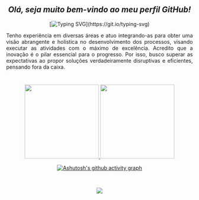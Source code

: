 <span align="center">

## *Olá, seja muito bem-vindo ao meu perfil GitHub!*
[![Typing SVG](https://readme-typing-svg.herokuapp.com/?color=b1633f&size=35&center=true&vCenter=true&width=1000&lines=Hello,+world!+My+name+is+Jessica+Araujo.;I'm+from+Brazil+and+28+years+old!;Be+Welcome!)](https://git.io/typing-svg)

</span>

<span align="justify">

Tenho experiência em diversas áreas e atuo integrando-as para obter uma visão abrangente e holística no desenvolvimento dos processos, visando executar as atividades com o máximo de excelência. Acredito que a inovação é o pilar essencial para o progresso. Por isso, busco superar as expectativas ao propor soluções verdadeiramente disruptivas e eficientes, pensando fora da caixa.
  
</span>

#

<span align="center">
  
<div align="center">
  <a href="https://github.com/JessicaArauj">
    <img src="https://github-readme-streak-stats.herokuapp.com/?user=jessicaarauj&theme=codeSTACKr&hide_border=true" style="max-width: 400px; height: 200px;">
    <img src="https://github-readme-stats.vercel.app/api/top-langs/?username=jessicaarauj&layout=compact&langs_count=7&theme=codeSTACKr&hide_border=true" style="max-width: 400px; height: 200px;">
  </a>
</div>

[![Ashutosh's github activity graph](https://github-readme-activity-graph.vercel.app/graph?username=JessicaArauj&bg_color=0d1117&color=b1633f&line=b1633f&point=b1633f&area=true&hide_border=true)](https://github.com/ashutosh00710/github-readme-activity-graph)


<div style="display: inline_block"><br>
<p align="center">
  <a href="https://skillicons.dev">
    <img src="https://skillicons.dev/icons?i=arduino,aws,azure,c,cs,cpp,css,discord,django,dotnet,dynamodb,eclipse,figma,git,github,gitlab,gherkin,gtk,haxe,html,java,js,jenkins,jest,jquery,latex,kubernetes,matlab,maven,mysql,nodejs,postgres,powershell,postgres,py,pytorch,r,react,redux,sass,spring,selenium,tensorflow,ts,unity,v,visualstudio,vscode" />
  </a>
</p>          


</div>
  
  </span>

